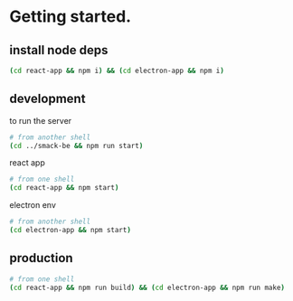 # Getting started.

## install node deps
```sh
(cd react-app && npm i) && (cd electron-app && npm i)
```

## development

to run the server
```sh
# from another shell
(cd ../smack-be && npm run start)
```

react app
```sh
# from one shell
(cd react-app && npm start)
```

electron env
```sh
# from another shell
(cd electron-app && npm start)
```



## production
```sh
# from one shell
(cd react-app && npm run build) && (cd electron-app && npm run make)
```

